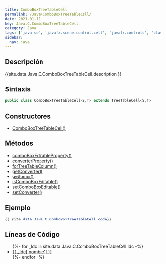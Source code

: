 ```yaml
---
title: ComboBoxTreeTableCell
permalink: /Java/ComboBoxTreeTableCell/
date: 2021-01-11
key: Java.C.ComboBoxTreeTableCell
category: Java
tags: ['java se', 'javafx.scene.control.cell', 'javafx.controls', 'clase java', 'JavaFX 8.0']
sidebar: 
  nav: java
---
```


## Descripción
{{site.data.Java.C.ComboBoxTreeTableCell.description }}

## Sintaxis
~~~java
public class ComboBoxTreeTableCell<S,T> extends TreeTableCell<S,T>
~~~

## Constructores
* [ComboBoxTreeTableCell()](/Java/ComboBoxTreeTableCell/ComboBoxTreeTableCell/)

## Métodos
* [comboBoxEditableProperty()](/Java/ComboBoxTreeTableCell/comboBoxEditableProperty)
* [converterProperty()](/Java/ComboBoxTreeTableCell/converterProperty)
* [forTreeTableColumn()](/Java/ComboBoxTreeTableCell/forTreeTableColumn)
* [getConverter()](/Java/ComboBoxTreeTableCell/getConverter)
* [getItems()](/Java/ComboBoxTreeTableCell/getItems)
* [isComboBoxEditable()](/Java/ComboBoxTreeTableCell/isComboBoxEditable)
* [setComboBoxEditable()](/Java/ComboBoxTreeTableCell/setComboBoxEditable)
* [setConverter()](/Java/ComboBoxTreeTableCell/setConverter)

## Ejemplo
~~~java
{{ site.data.Java.C.ComboBoxTreeTableCell.code}}
~~~

## Líneas de Código
<ul>
{%- for _ldc in site.data.Java.C.ComboBoxTreeTableCell.ldc -%}
   <li>
       <a href="{{_ldc['url'] }}">{{ _ldc['nombre'] }}</a>
   </li>
{%- endfor -%}
</ul>
